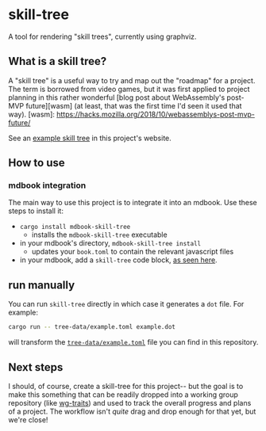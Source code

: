 # skill-tree

A tool for rendering "skill trees", currently using graphviz.

## What is a skill tree?

A "skill tree" is a useful way to try and map out the "roadmap" for a
project. The term is borrowed from video games, but it was first
applied to project planning in this rather wonderful [blog post about
WebAssembly's post-MVP future][wasm] (at least, that was the first
time I'd seen it used that way).
[wasm]: https://hacks.mozilla.org/2018/10/webassemblys-post-mvp-future/

See an [example skill tree](https://nikomatsakis.github.io/skill-tree/)
in this project's website.

## How to use

### mdbook integration

The main way to use this project is to integrate it into an mdbook.
Use these steps to install it:

* `cargo install mdbook-skill-tree`
    * installs the `mdbook-skill-tree` executable
* in your mdbook's directory, `mdbook-skill-tree install`
    * updates your `book.toml` to contain the relevant javascript files
* in your mdbook, add a `skill-tree` code block, [as seen here](book/src/skill_tree.md).

## run manually

You can run `skill-tree` directly in which case it generates a `dot` file.
For example:

```bash
cargo run -- tree-data/example.toml example.dot
```

will transform the [`tree-data/example.toml`](tree-data/example.toml) 
file you can find in this repository.

## Next steps

I should, of course, create a skill-tree for this project-- but the
goal is to make this something that can be readily dropped into a
working group repository (like [wg-traits]) and used to track the
overall progress and plans of a project. The workflow isn't *quite*
drag and drop enough for that yet, but we're close!

[wg-traits]: https://github.com/rust-lang/wg-traits
